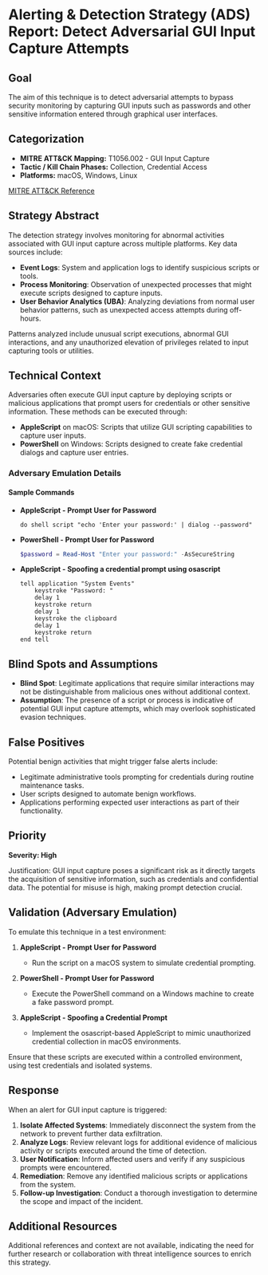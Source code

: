 # Alerting & Detection Strategy (ADS) Report: Detect Adversarial GUI Input Capture Attempts

## Goal
The aim of this technique is to detect adversarial attempts to bypass security monitoring by capturing GUI inputs such as passwords and other sensitive information entered through graphical user interfaces.

## Categorization
- **MITRE ATT&CK Mapping:** T1056.002 - GUI Input Capture
- **Tactic / Kill Chain Phases:** Collection, Credential Access
- **Platforms:** macOS, Windows, Linux

[MITRE ATT&CK Reference](https://attack.mitre.org/techniques/T1056/002)

## Strategy Abstract
The detection strategy involves monitoring for abnormal activities associated with GUI input capture across multiple platforms. Key data sources include:

- **Event Logs**: System and application logs to identify suspicious scripts or tools.
- **Process Monitoring**: Observation of unexpected processes that might execute scripts designed to capture inputs.
- **User Behavior Analytics (UBA)**: Analyzing deviations from normal user behavior patterns, such as unexpected access attempts during off-hours.

Patterns analyzed include unusual script executions, abnormal GUI interactions, and any unauthorized elevation of privileges related to input capturing tools or utilities.

## Technical Context
Adversaries often execute GUI input capture by deploying scripts or malicious applications that prompt users for credentials or other sensitive information. These methods can be executed through:

- **AppleScript** on macOS: Scripts that utilize GUI scripting capabilities to capture user inputs.
- **PowerShell** on Windows: Scripts designed to create fake credential dialogs and capture user entries.

### Adversary Emulation Details
#### Sample Commands
- **AppleScript - Prompt User for Password**
  ```applescript
  do shell script "echo 'Enter your password:' | dialog --password"
  ```

- **PowerShell - Prompt User for Password**
  ```powershell
  $password = Read-Host "Enter your password:" -AsSecureString
  ```

- **AppleScript - Spoofing a credential prompt using osascript**
  ```applescript
  tell application "System Events"
      keystroke "Password: "
      delay 1
      keystroke return
      delay 1
      keystroke the clipboard
      delay 1
      keystroke return
  end tell
  ```

## Blind Spots and Assumptions
- **Blind Spot**: Legitimate applications that require similar interactions may not be distinguishable from malicious ones without additional context.
- **Assumption**: The presence of a script or process is indicative of potential GUI input capture attempts, which may overlook sophisticated evasion techniques.

## False Positives
Potential benign activities that might trigger false alerts include:

- Legitimate administrative tools prompting for credentials during routine maintenance tasks.
- User scripts designed to automate benign workflows.
- Applications performing expected user interactions as part of their functionality.

## Priority
**Severity: High**

Justification: GUI input capture poses a significant risk as it directly targets the acquisition of sensitive information, such as credentials and confidential data. The potential for misuse is high, making prompt detection crucial.

## Validation (Adversary Emulation)
To emulate this technique in a test environment:

1. **AppleScript - Prompt User for Password**
   - Run the script on a macOS system to simulate credential prompting.
   
2. **PowerShell - Prompt User for Password**
   - Execute the PowerShell command on a Windows machine to create a fake password prompt.

3. **AppleScript - Spoofing a Credential Prompt**
   - Implement the osascript-based AppleScript to mimic unauthorized credential collection in macOS environments.

Ensure that these scripts are executed within a controlled environment, using test credentials and isolated systems.

## Response
When an alert for GUI input capture is triggered:

1. **Isolate Affected Systems**: Immediately disconnect the system from the network to prevent further data exfiltration.
2. **Analyze Logs**: Review relevant logs for additional evidence of malicious activity or scripts executed around the time of detection.
3. **User Notification**: Inform affected users and verify if any suspicious prompts were encountered.
4. **Remediation**: Remove any identified malicious scripts or applications from the system.
5. **Follow-up Investigation**: Conduct a thorough investigation to determine the scope and impact of the incident.

## Additional Resources
Additional references and context are not available, indicating the need for further research or collaboration with threat intelligence sources to enrich this strategy.
